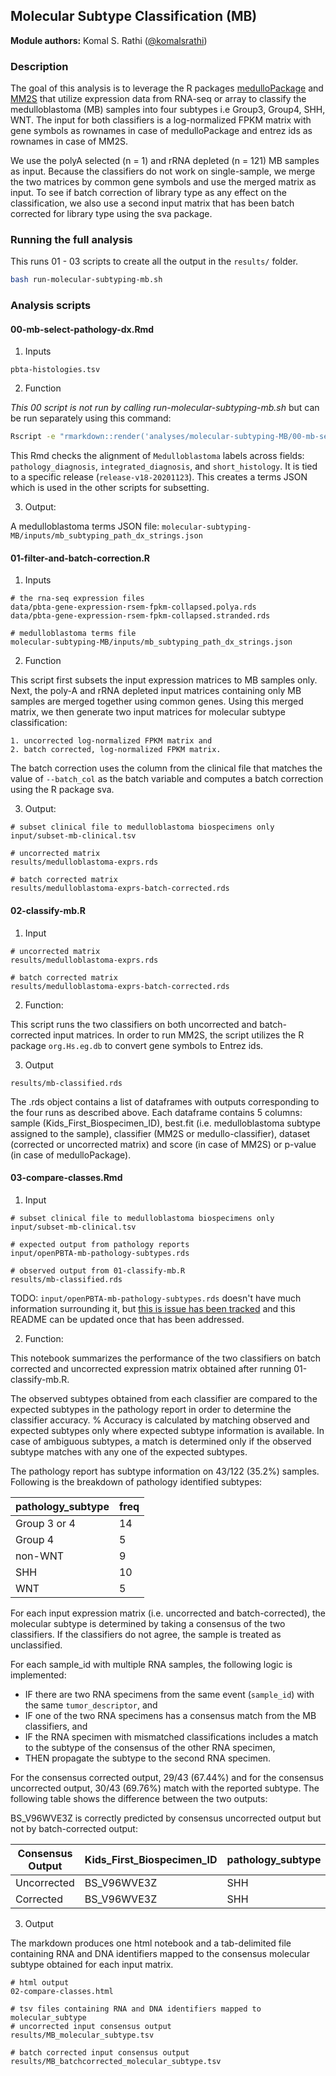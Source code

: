 ## Molecular Subtype Classification (MB)

**Module authors:** Komal S. Rathi ([@komalsrathi](https://github.com/komalsrathi))

### Description

The goal of this analysis is to leverage the R packages [medulloPackage](https://github.com/d3b-center/medullo-classifier-package) and [MM2S](https://github.com/cran/MM2S) that utilize expression data from RNA-seq or array to classify the medulloblastoma (MB) samples into four subtypes i.e Group3, Group4, SHH, WNT. The input for both classifiers is a log-normalized FPKM matrix with gene symbols as rownames in case of medulloPackage and entrez ids as rownames in case of MM2S.  

We use the polyA selected (n = 1) and rRNA depleted (n = 121) MB samples as input. Because the classifiers do not work on single-sample, we merge the two matrices by common gene symbols and use the merged matrix as input. To see if batch correction of library type as any effect on the classification, we also use a second input matrix that has been batch corrected for library type using the sva package.

### Running the full analysis

This runs 01 - 03 scripts to create all the output in the `results/` folder.

```sh
bash run-molecular-subtyping-mb.sh
```

### Analysis scripts

#### 00-mb-select-pathology-dx.Rmd

1. Inputs

```
pbta-histologies.tsv
```

2. Function

_This 00 script is not run by calling run-molecular-subtyping-mb.sh_ but can be run separately using this command:

```sh
Rscript -e "rmarkdown::render('analyses/molecular-subtyping-MB/00-mb-select-pathology-dx.Rmd', clean = TRUE)"
```

This Rmd checks the alignment of `Medulloblastoma` labels across fields:  `pathology_diagnosis`, `integrated_diagnosis`, and `short_histology`.
It is tied to a specific release (`release-v18-20201123`).
This creates a terms JSON which is used in the other scripts for subsetting.

3. Output:

A medulloblastoma terms JSON file:
`molecular-subtyping-MB/inputs/mb_subtyping_path_dx_strings.json`

#### 01-filter-and-batch-correction.R

1. Inputs

```
# the rna-seq expression files
data/pbta-gene-expression-rsem-fpkm-collapsed.polya.rds
data/pbta-gene-expression-rsem-fpkm-collapsed.stranded.rds

# medulloblastoma terms file
molecular-subtyping-MB/inputs/mb_subtyping_path_dx_strings.json
```

2. Function

This script first subsets the input expression matrices to MB samples only. Next, the poly-A and rRNA depleted input matrices containing only MB samples are merged together using common genes. Using this merged matrix, we then generate two input matrices for molecular subtype classification:

	1. uncorrected log-normalized FPKM matrix and
	2. batch corrected, log-normalized FPKM matrix.

The batch correction uses the column from the clinical file that matches the value of `--batch_col` as the batch variable and computes a batch correction using the R package sva.

3. Output:

```
# subset clinical file to medulloblastoma biospecimens only
input/subset-mb-clinical.tsv

# uncorrected matrix
results/medulloblastoma-exprs.rds

# batch corrected matrix
results/medulloblastoma-exprs-batch-corrected.rds
```

#### 02-classify-mb.R

1. Input

```
# uncorrected matrix
results/medulloblastoma-exprs.rds

# batch corrected matrix
results/medulloblastoma-exprs-batch-corrected.rds
```

2. Function:

This script runs the two classifiers on both uncorrected and batch-corrected input matrices. In order to run MM2S, the script utilizes the R package `org.Hs.eg.db`  to convert gene symbols to Entrez ids.

3. Output

```
results/mb-classified.rds
```

The .rds object contains a list of dataframes with outputs corresponding to the four runs as described above. Each dataframe contains 5 columns: sample (Kids_First_Biospecimen_ID), best.fit (i.e. medulloblastoma subtype assigned to the sample), classifier (MM2S or medullo-classifier), dataset (corrected or uncorrected matrix) and score (in case of MM2S) or p-value (in case of medulloPackage).  

#### 03-compare-classes.Rmd

1. Input

```
# subset clinical file to medulloblastoma biospecimens only
input/subset-mb-clinical.tsv

# expected output from pathology reports
input/openPBTA-mb-pathology-subtypes.rds

# observed output from 01-classify-mb.R
results/mb-classified.rds
```

TODO: `input/openPBTA-mb-pathology-subtypes.rds` doesn't have much information surrounding it, but [this is issue has been tracked](https://github.com/AlexsLemonade/OpenPBTA-analysis/issues/746) and this README can be updated once that has been addressed.

2. Function:

This notebook summarizes the performance of the two classifiers on batch corrected and uncorrected expression matrix obtained after running 01-classify-mb.R.

The observed subtypes obtained from each classifier are compared to the expected subtypes in the pathology report in order to determine the classifier accuracy. % Accuracy is calculated by matching observed and expected subtypes only where expected subtype information is available. In case of ambiguous subtypes, a match is determined only if the observed subtype matches with any one of the expected subtypes.

The pathology report has subtype information on 43/122 (35.2%) samples. Following is the breakdown of pathology identified subtypes:

| pathology_subtype | freq |
|-------------------|------|
| Group 3 or 4      | 14   |
| Group 4           | 5    |
| non-WNT           | 9    |
| SHH               | 10   |
| WNT               | 5    |

For each input expression matrix (i.e. uncorrected and batch-corrected), the molecular subtype is determined by taking a consensus of the two classifiers. If the classifiers do not agree, the sample is treated as unclassified.

For each sample_id with multiple RNA samples, the following logic is implemented:
- IF there are two RNA specimens from the same event (`sample_id`) with the same `tumor_descriptor`, and
- IF one of the two RNA specimens has a consensus match from the MB classifiers, and
- IF the RNA specimen with mismatched classifications includes a match to the subtype of the consensus of the other RNA specimen,
- THEN propagate the subtype to the second RNA specimen.

For the consensus corrected output, 29/43 (67.44%) and for the consensus uncorrected output, 30/43 (69.76%) match with the reported subtype. The following table shows the difference between the two outputs:

BS_V96WVE3Z is correctly predicted by consensus uncorrected output but not by batch-corrected output:

| Consensus Output | Kids_First_Biospecimen_ID | pathology_subtype | MM2S_best_fit | medulloPackage_best_fit | molecular_subtype | match |
|------------------|---------------------------|-------------------|---------------|-------------------------|-------------------|-------|
| Uncorrected      | BS_V96WVE3Z               | SHH               | SHH           | SHH                     | SHH               | TRUE  |
| Corrected        | BS_V96WVE3Z               | SHH               | Group3        | SHH                     | NA                | NA    |

3. Output

The markdown produces one html notebook and a tab-delimited file containing RNA and DNA identifiers mapped to the consensus molecular subtype obtained for each input matrix.

```
# html output
02-compare-classes.html

# tsv files containing RNA and DNA identifiers mapped to molecular_subtype
# uncorrected input consensus output
results/MB_molecular_subtype.tsv

# batch corrected input consensus output
results/MB_batchcorrected_molecular_subtype.tsv
```
